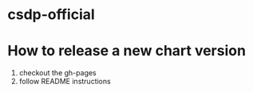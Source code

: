 # csdp-official

# How to release a new chart version
1. checkout the gh-pages
2. follow README instructions
